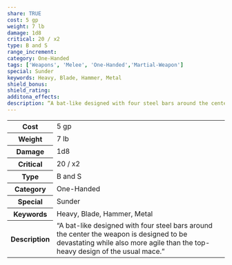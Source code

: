 ```yaml
---
share: TRUE
cost: 5 gp
weight: 7 lb
damage: 1d8
critical: 20 / x2
type: B and S
range_increment:
category: One-Handed
tags: ['Weapons', 'Melee', 'One-Handed','Martial-Weapon']
special: Sunder
keywords: Heavy, Blade, Hammer, Metal
shield_bonus: 
shield_rating: 
additona_effects: 
description: “A bat-like designed with four steel bars around the center the weapon is designed to be devastating while also more agile than the top-heavy design of the usual mace.”
---
```

<p><span style="overflow-x: auto;"><table><tbody><tr><th>Cost</th><td>5 gp</td></tr><tr><th>Weight</th><td>7 lb</td></tr><tr><th>Damage</th><td>1d8</td></tr><tr><th>Critical</th><td>20 / x2</td></tr><tr><th>Type</th><td>B and S</td></tr><tr><th>Category</th><td>One-Handed</td></tr><tr><th>Special</th><td>Sunder</td></tr><tr><th>Keywords</th><td>Heavy, Blade, Hammer, Metal</td></tr><tr><th>Description</th><td>“A bat-like designed with four steel bars around the center the weapon is designed to be devastating while also more agile than the top-heavy design of the usual mace.”</td></tr></tbody></table></span></p>
